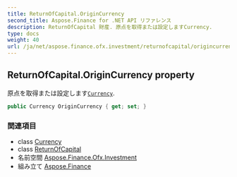 ```yaml
---
title: ReturnOfCapital.OriginCurrency
second_title: Aspose.Finance for .NET API リファレンス
description: ReturnOfCapital 財産. 原点を取得または設定しますCurrency.
type: docs
weight: 40
url: /ja/net/aspose.finance.ofx.investment/returnofcapital/origincurrency/
---
```

## ReturnOfCapital.OriginCurrency property

原点を取得または設定します[`Currency`](../currency/).

```csharp
public Currency OriginCurrency { get; set; }
```

### 関連項目

* class [Currency](../../../aspose.finance.ofx/currency/)
* class [ReturnOfCapital](../)
* 名前空間 [Aspose.Finance.Ofx.Investment](../../returnofcapital/)
* 組み立て [Aspose.Finance](../../../)


